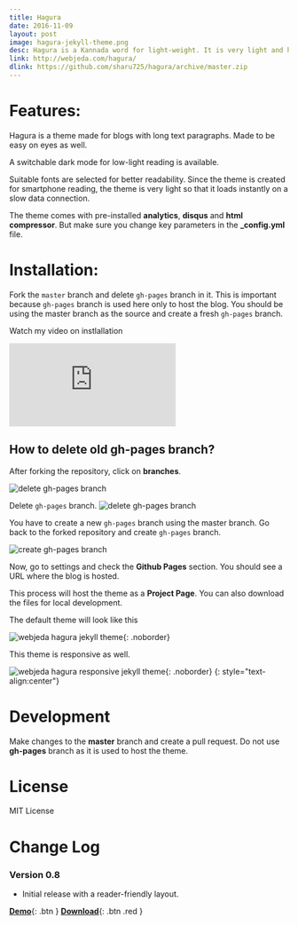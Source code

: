 ```yaml
---
title: Hagura
date: 2016-11-09
layout: post
image: hagura-jekyll-theme.png
desc: Hagura is a Kannada word for light-weight. It is very light and has very little CSS. But, I did not want to compromize the looks. The theme has very legible font style and distraction free layout.
link: http://webjeda.com/hagura/
dlink: https://github.com/sharu725/hagura/archive/master.zip
---
```


# Features:
Hagura is a theme made for blogs with long text paragraphs. Made to be easy on eyes as well. 

A switchable dark mode for low-light reading is available. 

Suitable fonts are selected for better readability. Since the theme is created for smartphone reading, the theme is very light so that it loads instantly on a slow data connection.

The theme comes with pre-installed **analytics**, **disqus** and **html compressor**. But make sure you change key parameters in the **_config.yml** file.

# Installation: 
Fork the ``master`` branch and delete ``gh-pages`` branch in it. This is important because ``gh-pages`` branch is used here only to host the blog. You should be using the master branch as the source and create a fresh ``gh-pages`` branch.

Watch my video on instlallation
<iframe class="video" src="https://www.youtube.com/embed/T2nx6tj-ZH4?rel=0?rel=0" frameborder="0" allowfullscreen></iframe>

## How to delete old **gh-pages** branch?
After forking the repository, click on **branches**.

![delete gh-pages branch](http://blog.webjeda.com/images/delete-github-branch.png)

Delete ``gh-pages`` branch.
![delete gh-pages branch](http://blog.webjeda.com/images/delete-github-branch-2.png)

You have to create a new ``gh-pages`` branch using the master branch. Go back to the forked repository and create ``gh-pages`` branch.

![create gh-pages branch](http://blog.webjeda.com/images/create-gh-pages-branch.JPG)

Now, go to settings and check the **Github Pages** section. You should see a URL where the blog is hosted.

This process will host the theme as a **Project Page**. You can also download the files for local development. 

The default theme will look like this

![webjeda hagura jekyll theme](http://webjeda.com/hagura/images/hagura-1.png){: .noborder}


This theme is responsive as well.

![webjeda hagura responsive jekyll theme](http://webjeda.com/hagura/images/hagura-responsive.png){: .noborder}
{: style="text-align:center"}

# Development
Make changes to the **master** branch and create a pull request. Do not use **gh-pages** branch as it is used to host the theme.

# License
MIT License

# Change Log

### Version 0.8
* Initial release with a reader-friendly layout.

[**Demo**]({{page.link}}){: .btn }
[**Download**]({{page.dlink}}){: .btn .red }